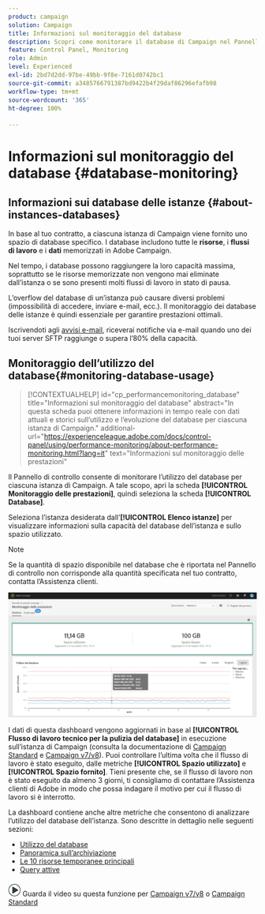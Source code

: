 ```yaml
---
product: campaign
solution: Campaign
title: Informazioni sul monitoraggio del database
description: Scopri come monitorare il database di Campaign nel Pannello di controllo
feature: Control Panel, Monitoring
role: Admin
level: Experienced
exl-id: 2bd7d2dd-97be-49bb-9f8e-7161d0742bc1
source-git-commit: a3485766791387bd9422b4f29daf86296efafb98
workflow-type: tm+mt
source-wordcount: '365'
ht-degree: 100%

---
```


# Informazioni sul monitoraggio del database {#database-monitoring}

## Informazioni sui database delle istanze {#about-instances-databases}

In base al tuo contratto, a ciascuna istanza di Campaign viene fornito uno spazio di database specifico. I database includono tutte le **risorse**, i **flussi di lavoro** e i **dati** memorizzati in Adobe Campaign.

Nel tempo, i database possono raggiungere la loro capacità massima, soprattutto se le risorse memorizzate non vengono mai eliminate dall’istanza o se sono presenti molti flussi di lavoro in stato di pausa.

L’overflow del database di un’istanza può causare diversi problemi (impossibilità di accedere, inviare e-mail, ecc.). Il monitoraggio dei database delle istanze è quindi essenziale per garantire prestazioni ottimali.

Iscrivendoti agli [avvisi e-mail](../../performance-monitoring/using/email-alerting.md), riceverai notifiche via e-mail quando uno dei tuoi server SFTP raggiunge o supera l’80% della capacità.

## Monitoraggio dell’utilizzo del database{#monitoring-database-usage}

>[!CONTEXTUALHELP]
>id="cp_performancemonitoring_database"
>title="Informazioni sul monitoraggio del database"
>abstract="In questa scheda puoi ottenere informazioni in tempo reale con dati attuali e storici sull’utilizzo e l’evoluzione del database per ciascuna istanza di Campaign."
>additional-url="https://experienceleague.adobe.com/docs/control-panel/using/performance-monitoring/about-performance-monitoring.html?lang=it" text="Informazioni sul monitoraggio delle prestazioni"

Il Pannello di controllo consente di monitorare l’utilizzo del database per ciascuna istanza di Campaign. A tale scopo, apri la scheda **[!UICONTROL Monitoraggio delle prestazioni]**, quindi seleziona la scheda **[!UICONTROL Database]**.

Seleziona l’istanza desiderata dall’**[!UICONTROL Elenco istanze]** per visualizzare informazioni sulla capacità del database dell’istanza e sullo spazio utilizzato.

>[!NOTE]
>
>Se la quantità di spazio disponibile nel database che è riportata nel Pannello di controllo non corrisponde alla quantità specificata nel tuo contratto, contatta l’Assistenza clienti.

![](assets/databases_dashboard.png)

I dati di questa dashboard vengono aggiornati in base al **[!UICONTROL Flusso di lavoro tecnico per la pulizia del database]** in esecuzione sull’istanza di Campaign (consulta la documentazione di [Campaign Standard](https://experienceleague.adobe.com/docs/campaign-standard/using/administrating/application-settings/technical-workflows.html?lang=it#list-of-technical-workflows) e [Campaign v7/v8](https://experienceleague.adobe.com/docs/campaign-classic/using/monitoring-campaign-classic/data-processing/database-cleanup-workflow.html?lang=it)). Puoi controllare l’ultima volta che il flusso di lavoro è stato eseguito, dalle metriche **[!UICONTROL Spazio utilizzato]** e **[!UICONTROL Spazio fornito]**. Tieni presente che, se il flusso di lavoro non è stato eseguito da almeno 3 giorni, ti consigliamo di contattare l’Assistenza clienti di Adobe in modo che possa indagare il motivo per cui il flusso di lavoro si è interrotto.

La dashboard contiene anche altre metriche che consentono di analizzare l’utilizzo del database dell’istanza. Sono descritte in dettaglio nelle seguenti sezioni:

* [Utilizzo del database](../../performance-monitoring/using/database-utilization.md)
* [Panoramica sull’archiviazione](../../performance-monitoring/using/database-storage-overview.md)
* [Le 10 risorse temporanee principali](../../performance-monitoring/using/database-top-ten-resources.md)
* [Query attive](../../performance-monitoring/using/database-active-queries.md)

![](assets/do-not-localize/how-to-video.png) Guarda il video su questa funzione per [Campaign v7/v8](https://experienceleague.adobe.com/docs/campaign-classic-learn/control-panel/performance-monitoring/monitoring-databases.html?lang=it#performance-monitoring) o [Campaign Standard](https://experienceleague.adobe.com/docs/campaign-standard-learn/control-panel/performance-monitoring/monitoring-databases.html?lang=it#performance-monitoring)
